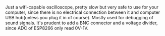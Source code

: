 Just a wifi-capable oscilloscope, pretty slow but very safe to use for your computer, since there is no electrical connection between it and computer USB hub(unless you plug it in of course). Mostly used for debugging of sound signals. It's prudent to add a BNC connector and a voltage divider, since ADC of ESP8266 only read 0V-1V.
